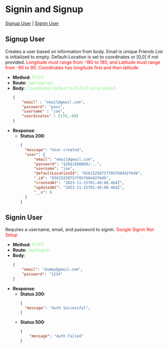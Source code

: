 # Signin and Signup
[Signup User](#signup-user) | [Signin User](#signin-user)

## Signup User
  Creates a user based on information from body. Email is unique Friends List is initialized to empty. Default-Location is set to coordinates or [0,0] if not provided. <span style="color:red">Longitude must range from -180 to 180, and Latitude must range from -90 to 90. Coordinates has longitude first and then latitude</span>
- **Method**: <span style="color:lightgreen">POST</span>
- **Route**: <span style="color:lightgreen">/api/signup/</span>
- **Body**: <span style="color:lightgreen">Coordinates default to [0,0] if not provided </span>
    ```json
    {
        "email" : "email@gmail.com",
        "password": "pass",
        "username" : "joe",    
        "coordinates" : [179,-89]
    }
    ```
- **Response**:
    - **Status 200**: 
      ```json
      {
        "message": "User created",
        "user": {
            "email": "email@gmail.com",
            "password": "$2b$10$NOG9/...",
            "username": "joe",
            "defaultLocationId": "65615258757f05f60d42f6d8",
            "_id": "65615258757f05f60d42f6d9",
            "createdAt": "2023-11-25T01:48:08.464Z",
            "updatedAt": "2023-11-25T01:48:08.464Z",
            "__v": 0
        }
      }
      ```

## Signin User
Requires a username, email, and password to signin. <span style="color:red">Google Signin Not Setup</span>
- **Method**: <span style="color:lightgreen">POST</span>
- **Route**: <span style="color:lightgreen">/api/signin</span>
- **Body**:
    ```json
    {
        "email": "dummy@gmail.com",
        "password": "1234"
    }
    ```
- **Response**:
    - **Status 200**:
      ```json
      {
        "message": "Auth Successful",
      }
      ```
    - **Status 500**:
      ```json
      {
          "message": "Auth Failed"
      }
      ```